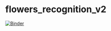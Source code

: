 # flowers_recognition_v2
[![Binder](https://mybinder.org/badge_logo.svg)](https://mybinder.org/v2/gh/reda-maizate/flowers_recognition_v2/master?urlpath=%2Fvoila%2Frender%2Fflowers_recognition_v2.ipynb)
